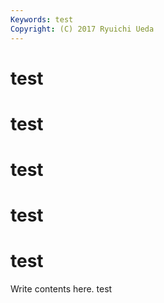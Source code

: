 ```yaml
---
Keywords: test
Copyright: (C) 2017 Ryuichi Ueda
---
```


# test
# test
# test
# test
# test

Write contents here.
test

